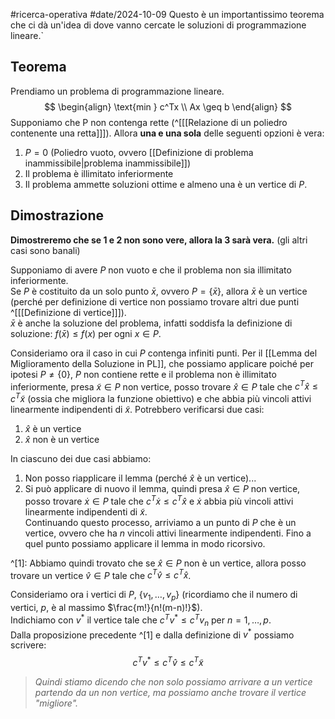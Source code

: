 #ricerca-operativa #date/2024-10-09 
Questo è un importantissimo teorema che ci dà un'idea di dove vanno cercate le soluzioni di programmazione lineare.`
## Teorema
Prendiamo un problema di programmazione lineare.
$$
\begin{align}
\text{min } c^Tx \\
Ax \geq b  
\end{align}
$$
Supponiamo che P non contenga rette (^[[[Relazione di un poliedro contenente una retta]]]). Allora **una e una sola** delle seguenti opzioni è vera:
1. $P = 0$ (Poliedro vuoto, ovvero [[Definizione di problema inammissibile|problema inammissibile]])
2. Il problema è illimitato inferiormente
3. Il problema ammette soluzioni ottime e almeno una è un vertice di $P$.
## Dimostrazione
**Dimostreremo che se 1 e 2 non sono vere, allora la 3 sarà vera.** (gli altri casi sono banali)

Supponiamo di avere $P$ non vuoto e che il problema non sia illimitato inferiormente.  
Se $P$ è costituito da un solo punto $\bar{x}$, ovvero $P = \{\bar{x}\}$, allora $\bar{x}$ è un vertice (perché per definizione di vertice non possiamo trovare altri due punti ^[[[Definizione di vertice]]]).  
$\bar{x}$ è anche la soluzione del problema, infatti soddisfa la definizione di soluzione: $f(\bar{x}) \leq f(x)$ per ogni $x \in P$.

Consideriamo ora il caso in cui $P$ contenga infiniti punti. Per il [[Lemma del Miglioramento della Soluzione in PL]], che possiamo applicare poiché per ipotesi $P \neq \{0\}$, $P$ non contiene rette e il problema non è illimitato inferiormente, presa $\tilde{x} \in P$ non vertice, posso trovare $\hat{x} \in P$ tale che $c^T \hat{x} \leq c^T \tilde{x}$ (ossia che migliora la funzione obiettivo) e che abbia più vincoli attivi linearmente indipendenti di $\tilde{x}$.
Potrebbero verificarsi due casi:

1. $\hat{x}$ è un vertice
2. $\hat{x}$ non è un vertice

In ciascuno dei due casi abbiamo:
1. Non posso riapplicare il lemma (perché $\hat{x}$ è un vertice)...
2. Si può applicare di nuovo il lemma, quindi presa $\hat{x} \in P$ non vertice, posso trovare $\dot{x} \in P$ tale che $c^T \dot{x} \leq c^T \hat{x}$ e $\dot{x}$ abbia più vincoli attivi linearmente indipendenti di $\tilde{x}$.  
   Continuando questo processo, arriviamo a un punto di $P$ che è un vertice, ovvero che ha $n$ vincoli attivi linearmente indipendenti. Fino a quel punto possiamo applicare il lemma in modo ricorsivo.

^[1]: Abbiamo quindi trovato che se $\hat{x} \in P$ non è un vertice, allora posso trovare un vertice $\hat{v} \in P$ tale che $c^T \hat{v} \leq c^T \hat{x}$.

Consideriamo ora i vertici di $P$, $\{v_1, \dots, v_p\}$ (ricordiamo che il numero di vertici, $p$, è al massimo $\frac{m!}{n!(m-n)!}$).  
Indichiamo con $v^*$ il vertice tale che $c^T v^* \leq c^T v_n$ per $n = 1, \dots, p$.  
Dalla proposizione precedente ^[1] e dalla definizione di $v^*$ possiamo scrivere:
$$
c^T v^* \leq c^T \hat{v} \leq c^T \tilde{x}
$$
> *Quindi stiamo dicendo che non solo possiamo arrivare a un vertice partendo da un non vertice, ma possiamo anche trovare il vertice "migliore".*